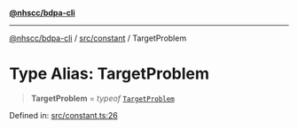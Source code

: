 [**@nhscc/bdpa-cli**](../../../README.md)

***

[@nhscc/bdpa-cli](../../../README.md) / [src/constant](../README.md) / TargetProblem

# Type Alias: TargetProblem

> **TargetProblem** = *typeof* [`TargetProblem`](../variables/TargetProblem.md)

Defined in: [src/constant.ts:26](https://github.com/nhscc/bdpa-cli/blob/8ad58c8c8508bf539936ccdd28c6f77ce4493fea/src/constant.ts#L26)
